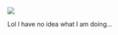 <img src="https://raw.githubusercontent.com/slmagus/wallstreetsbetsthegame/master/examples/example.png">

Lol I have no idea what I am doing...